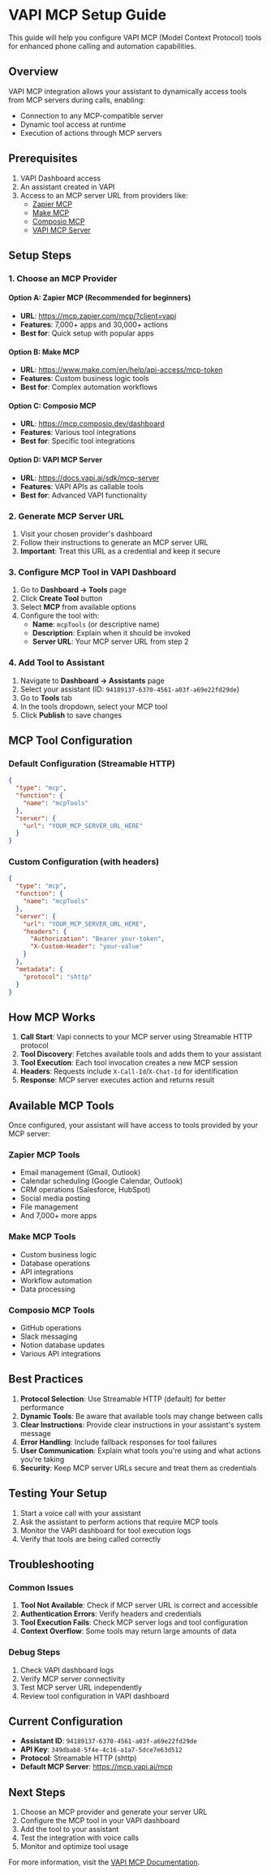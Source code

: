 # VAPI MCP Setup Guide

This guide will help you configure VAPI MCP (Model Context Protocol) tools for enhanced phone calling and automation capabilities.

## Overview

VAPI MCP integration allows your assistant to dynamically access tools from MCP servers during calls, enabling:
- Connection to any MCP-compatible server
- Dynamic tool access at runtime
- Execution of actions through MCP servers

## Prerequisites

1. VAPI Dashboard access
2. An assistant created in VAPI
3. Access to an MCP server URL from providers like:
   - [Zapier MCP](https://mcp.zapier.com/mcp/?client=vapi)
   - [Make MCP](https://www.make.com/en/help/api-access/mcp-token)
   - [Composio MCP](https://mcp.composio.dev/dashboard)
   - [VAPI MCP Server](https://docs.vapi.ai/sdk/mcp-server)

## Setup Steps

### 1. Choose an MCP Provider

#### Option A: Zapier MCP (Recommended for beginners)
- **URL**: https://mcp.zapier.com/mcp/?client=vapi
- **Features**: 7,000+ apps and 30,000+ actions
- **Best for**: Quick setup with popular apps

#### Option B: Make MCP
- **URL**: https://www.make.com/en/help/api-access/mcp-token
- **Features**: Custom business logic tools
- **Best for**: Complex automation workflows

#### Option C: Composio MCP
- **URL**: https://mcp.composio.dev/dashboard
- **Features**: Various tool integrations
- **Best for**: Specific tool integrations

#### Option D: VAPI MCP Server
- **URL**: https://docs.vapi.ai/sdk/mcp-server
- **Features**: VAPI APIs as callable tools
- **Best for**: Advanced VAPI functionality

### 2. Generate MCP Server URL

1. Visit your chosen provider's dashboard
2. Follow their instructions to generate an MCP server URL
3. **Important**: Treat this URL as a credential and keep it secure

### 3. Configure MCP Tool in VAPI Dashboard

1. Go to **Dashboard → Tools** page
2. Click **Create Tool** button
3. Select **MCP** from available options
4. Configure the tool with:
   - **Name**: `mcpTools` (or descriptive name)
   - **Description**: Explain when it should be invoked
   - **Server URL**: Your MCP server URL from step 2

### 4. Add Tool to Assistant

1. Navigate to **Dashboard → Assistants** page
2. Select your assistant (ID: `94189137-6370-4561-a03f-a69e22fd29de`)
3. Go to **Tools** tab
4. In the tools dropdown, select your MCP tool
5. Click **Publish** to save changes

## MCP Tool Configuration

### Default Configuration (Streamable HTTP)

```json
{
  "type": "mcp",
  "function": {
    "name": "mcpTools"
  },
  "server": {
    "url": "YOUR_MCP_SERVER_URL_HERE"
  }
}
```

### Custom Configuration (with headers)

```json
{
  "type": "mcp",
  "function": {
    "name": "mcpTools"
  },
  "server": {
    "url": "YOUR_MCP_SERVER_URL_HERE",
    "headers": {
      "Authorization": "Bearer your-token",
      "X-Custom-Header": "your-value"
    }
  },
  "metadata": {
    "protocol": "shttp"
  }
}
```

## How MCP Works

1. **Call Start**: Vapi connects to your MCP server using Streamable HTTP protocol
2. **Tool Discovery**: Fetches available tools and adds them to your assistant
3. **Tool Execution**: Each tool invocation creates a new MCP session
4. **Headers**: Requests include `X-Call-Id`/`X-Chat-Id` for identification
5. **Response**: MCP server executes action and returns result

## Available MCP Tools

Once configured, your assistant will have access to tools provided by your MCP server:

### Zapier MCP Tools
- Email management (Gmail, Outlook)
- Calendar scheduling (Google Calendar, Outlook)
- CRM operations (Salesforce, HubSpot)
- Social media posting
- File management
- And 7,000+ more apps

### Make MCP Tools
- Custom business logic
- Database operations
- API integrations
- Workflow automation
- Data processing

### Composio MCP Tools
- GitHub operations
- Slack messaging
- Notion database updates
- Various API integrations

## Best Practices

1. **Protocol Selection**: Use Streamable HTTP (default) for better performance
2. **Dynamic Tools**: Be aware that available tools may change between calls
3. **Clear Instructions**: Provide clear instructions in your assistant's system message
4. **Error Handling**: Include fallback responses for tool failures
5. **User Communication**: Explain what tools you're using and what actions you're taking
6. **Security**: Keep MCP server URLs secure and treat them as credentials

## Testing Your Setup

1. Start a voice call with your assistant
2. Ask the assistant to perform actions that require MCP tools
3. Monitor the VAPI dashboard for tool execution logs
4. Verify that tools are being called correctly

## Troubleshooting

### Common Issues

1. **Tool Not Available**: Check if MCP server URL is correct and accessible
2. **Authentication Errors**: Verify headers and credentials
3. **Tool Execution Fails**: Check MCP server logs and tool configuration
4. **Context Overflow**: Some tools may return large amounts of data

### Debug Steps

1. Check VAPI dashboard logs
2. Verify MCP server connectivity
3. Test MCP server URL independently
4. Review tool configuration in VAPI dashboard

## Current Configuration

- **Assistant ID**: `94189137-6370-4561-a03f-a69e22fd29de`
- **API Key**: `349dbab8-5f4e-4c16-a1a7-5dce7e63d512`
- **Protocol**: Streamable HTTP (shttp)
- **Default MCP Server**: https://mcp.vapi.ai/mcp

## Next Steps

1. Choose an MCP provider and generate your server URL
2. Configure the MCP tool in your VAPI dashboard
3. Add the tool to your assistant
4. Test the integration with voice calls
5. Monitor and optimize tool usage

For more information, visit the [VAPI MCP Documentation](https://docs.vapi.ai/tools/mcp).
